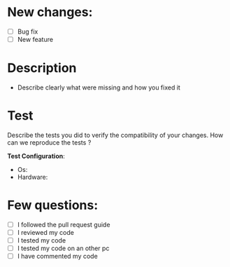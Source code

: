 # New changes:

- [ ] Bug fix
- [ ] New feature

# Description

- Describe clearly what were missing and how you fixed it


# Test

Describe the tests you did to verify the compatibility of your changes.
How can we reproduce the tests ?

**Test Configuration**:
* Os:
* Hardware:

# Few questions:

- [ ] I followed the pull request guide
- [ ] I reviewed my code
- [ ] I tested my code
- [ ] I tested my code on an other pc
- [ ] I have commented my code